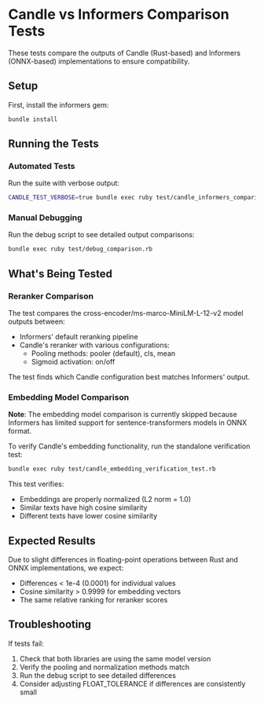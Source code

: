 # Candle vs Informers Comparison Tests

These tests compare the outputs of Candle (Rust-based) and Informers (ONNX-based) implementations to ensure compatibility.

## Setup

First, install the informers gem:

```bash
bundle install
```

## Running the Tests

### Automated Tests

Run the suite with verbose output:

```bash
CANDLE_TEST_VERBOSE=true bundle exec ruby test/candle_informers_comparison_test.rb
```

### Manual Debugging

Run the debug script to see detailed output comparisons:

```bash
bundle exec ruby test/debug_comparison.rb
```

## What's Being Tested

### Reranker Comparison

The test compares the cross-encoder/ms-marco-MiniLM-L-12-v2 model outputs between:
- Informers' default reranking pipeline
- Candle's reranker with various configurations:
  - Pooling methods: pooler (default), cls, mean
  - Sigmoid activation: on/off

The test finds which Candle configuration best matches Informers' output.

### Embedding Model Comparison

**Note**: The embedding model comparison is currently skipped because Informers has limited support for sentence-transformers models in ONNX format.

To verify Candle's embedding functionality, run the standalone verification test:

```bash
bundle exec ruby test/candle_embedding_verification_test.rb
```

This test verifies:
- Embeddings are properly normalized (L2 norm = 1.0)
- Similar texts have high cosine similarity
- Different texts have lower cosine similarity

## Expected Results

Due to slight differences in floating-point operations between Rust and ONNX implementations, we expect:
- Differences < 1e-4 (0.0001) for individual values
- Cosine similarity > 0.9999 for embedding vectors
- The same relative ranking for reranker scores

## Troubleshooting

If tests fail:
1. Check that both libraries are using the same model version
2. Verify the pooling and normalization methods match
3. Run the debug script to see detailed differences
4. Consider adjusting FLOAT_TOLERANCE if differences are consistently small
